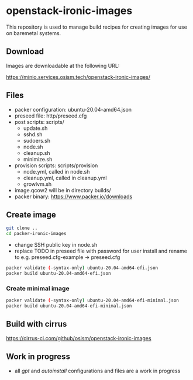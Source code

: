 # openstack-ironic-images

This repository is used to manage build recipes for creating images for use on baremetal systems.

## Download

Images are downloadable at the following URL:

https://minio.services.osism.tech/openstack-ironic-images/

## Files

* packer configuration: ubuntu-20.04-amd64.json
* preseed file: http/preseed.cfg
* post scripts: scripts/
  * update.sh
  * sshd.sh
  * sudoers.sh
  * node.sh
  * cleanup.sh
  * minimize.sh
* provision scripts: scripts/provision
  * node.yml, called in node.sh
  * cleanup.yml, called in cleanup.yml
  * growlvm.sh
* image.qcow2 will be in directory builds/
* packer binary: <https://www.packer.io/downloads>

## Create image

```bash
git clone ..
cd packer-ironic-images
```

* change SSH public key in node.sh
* replace TODO in preseed file with password for user install and rename to e.g. preseed.cfg-example -> preseed.cfg

```bash
packer validate (-syntax-only) ubuntu-20.04-amd64-efi.json
packer build ubuntu-20.04-amd64-efi.json
```

### Create minimal image

```bash
packer validate (-syntax-only) ubuntu-20.04-amd64-efi-minimal.json
packer build ubuntu-20.04-amd64-efi-minimal.json
```

## Build with cirrus

<https://cirrus-ci.com/github/osism/openstack-ironic-images>

## Work in progress

* all *gpt* and *autoinstall* configurations and files are a work in progress
